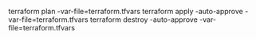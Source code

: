 terraform plan -var-file=terraform.tfvars
terraform apply -auto-approve -var-file=terraform.tfvars
terraform destroy -auto-approve -var-file=terraform.tfvars
